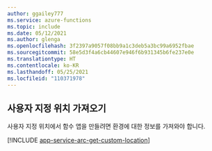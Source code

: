 ```yaml
---
author: ggailey777
ms.service: azure-functions
ms.topic: include
ms.date: 05/12/2021
ms.author: glenga
ms.openlocfilehash: 3f2397a9057f08bb9a1c3deb5a3bc99a6952fbae
ms.sourcegitcommit: 58e5d3f4a6cb44607e946f6b931345b6fe237e0e
ms.translationtype: HT
ms.contentlocale: ko-KR
ms.lasthandoff: 05/25/2021
ms.locfileid: "110371978"
---
```

## <a name="get-the-custom-location"></a>사용자 지정 위치 가져오기

사용자 지정 위치에서 함수 앱을 만들려면 환경에 대한 정보를 가져와야 합니다.

[!INCLUDE [app-service-arc-get-custom-location](app-service-arc-get-custom-location.md)]

